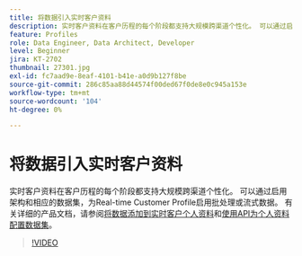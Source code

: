 ```yaml
---
title: 将数据引入实时客户资料
description: 实时客户资料在客户历程的每个阶段都支持大规模跨渠道个性化。 可以通过启用架构和相应的数据集，为Real-time Customer Profile启用批处理或流式数据。
feature: Profiles
role: Data Engineer, Data Architect, Developer
level: Beginner
jira: KT-2702
thumbnail: 27301.jpg
exl-id: fc7aad9e-8eaf-4101-b41e-a0d9b127f8be
source-git-commit: 286c85aa88d44574f00ded67f0de8e0c945a153e
workflow-type: tm+mt
source-wordcount: '104'
ht-degree: 0%

---
```


# 将数据引入实时客户资料

实时客户资料在客户历程的每个阶段都支持大规模跨渠道个性化。 可以通过启用架构和相应的数据集，为Real-time Customer Profile启用批处理或流式数据。 有关详细的产品文档，请参阅[将数据添加到实时客户个人资料](https://experienceleague.adobe.com/docs/experience-platform/profile/tutorials/add-profile-data.html?lang=zh-Hans)和[使用API为个人资料配置数据集](https://experienceleague.adobe.com/docs/experience-platform/profile/tutorials/dataset-configuration.html?lang=zh-Hans)。

>[!VIDEO](https://video.tv.adobe.com/v/34321?learn=on&enablevpops&captions=chi_hans)
